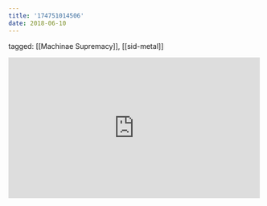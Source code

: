 ```yaml
---
title: '174751014506'
date: 2018-06-10
---
```

tagged: [[Machinae Supremacy]], [[sid-metal]]
<iframe allow="accelerometer; autoplay; clipboard-write; encrypted-media; gyroscope; picture-in-picture" allowfullscreen="" frameborder="0" height="281" id="youtube_iframe" src="https://www.youtube.com/embed/cwNrtNSk3Nw?feature=oembed&amp;enablejsapi=1&amp;origin=https://safe.txmblr.com&amp;wmode=opaque" width="500"></iframe>